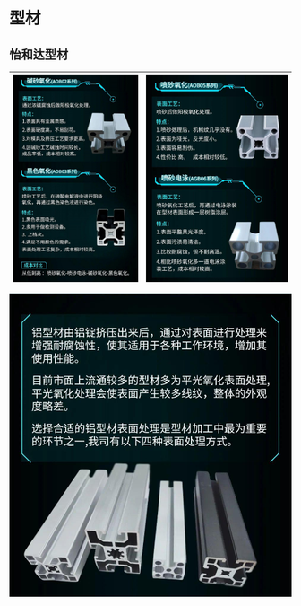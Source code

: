 # 型材

## 怡和达型材

| ![v2-9ced855fe1c129ea91c5b684479e51a2_r](static/v2-9ced855fe1c129ea91c5b684479e51a2_r.jpg) | ![v2-00638f41500dccae323f4dae59bebd84_r](static/v2-00638f41500dccae323f4dae59bebd84_r.jpg) |
| :----------------------------------------------------------: | :----------------------------------------------------------: |

![](static/v2-d93643e2eb4f45c716da0b36be1c17d2_1440w.jpg)
